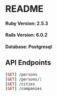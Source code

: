 # README

#### Ruby Version: 2.5.3
#### Rails Version: 6.0.2
#### Database: Postgresql

## API Endpoints

```ruby
[GET] /persons
[GET] /persons/1
[GET] /cities
[GET] /companies

```
